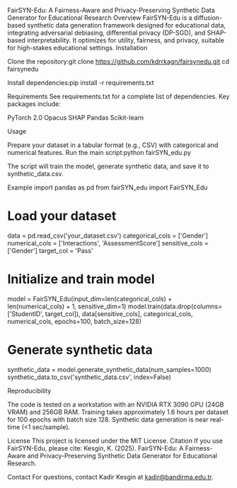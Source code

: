 FairSYN-Edu: A Fairness-Aware and Privacy-Preserving Synthetic Data Generator for Educational Research
Overview
FairSYN-Edu is a diffusion-based synthetic data generation framework designed for educational data, integrating adversarial debiasing, differential privacy (DP-SGD), and SHAP-based interpretability. It optimizes for utility, fairness, and privacy, suitable for high-stakes educational settings.
Installation

Clone the repository:git clone https://github.com/kdrrkagn/fairsynedu.git
cd fairsynedu


Install dependencies:pip install -r requirements.txt



Requirements
See requirements.txt for a complete list of dependencies. Key packages include:

PyTorch 2.0
Opacus
SHAP
Pandas
Scikit-learn

Usage

Prepare your dataset in a tabular format (e.g., CSV) with categorical and numerical features.
Run the main script:python fairSYN_edu.py


The script will train the model, generate synthetic data, and save it to synthetic_data.csv.

Example
import pandas as pd
from fairSYN_edu import FairSYN_Edu

# Load your dataset
data = pd.read_csv('your_dataset.csv')
categorical_cols = ['Gender']
numerical_cols = ['Interactions', 'AssessmentScore']
sensitive_cols = ['Gender']
target_col = 'Pass'

# Initialize and train model
model = FairSYN_Edu(input_dim=len(categorical_cols) + len(numerical_cols) + 1, sensitive_dim=1)
model.train(data.drop(columns=['StudentID', target_col]), data[sensitive_cols], 
            categorical_cols, numerical_cols, epochs=100, batch_size=128)

# Generate synthetic data
synthetic_data = model.generate_synthetic_data(num_samples=1000)
synthetic_data.to_csv('synthetic_data.csv', index=False)

Reproducibility

The code is tested on a workstation with an NVIDIA RTX 3090 GPU (24GB VRAM) and 256GB RAM.
Training takes approximately 1.6 hours per dataset for 100 epochs with batch size 128.
Synthetic data generation is near real-time (<1 sec/sample).

License
This project is licensed under the MIT License.
Citation
If you use FairSYN-Edu, please cite:
Kesgin, K. (2025). FairSYN-Edu: A Fairness-Aware and Privacy-Preserving Synthetic Data Generator for Educational Research.

Contact
For questions, contact Kadir Kesgin at kadir@bandirma.edu.tr.
